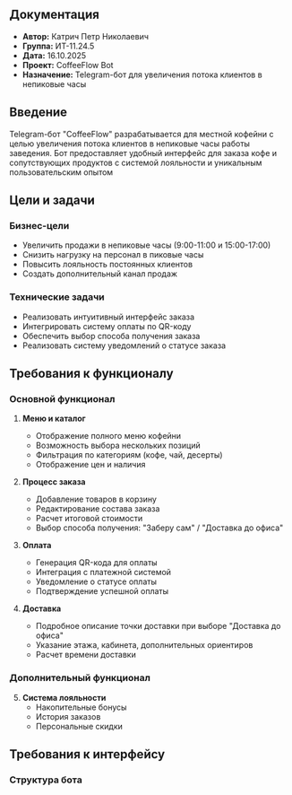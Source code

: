 ## Документация
- **Автор:** Катрич Петр Николаевич
- **Группа:** ИТ-11.24.5
- **Дата:** 16.10.2025
- **Проект:** CoffeeFlow Bot
- **Назначение:** Telegram-бот для увеличения потока клиентов в непиковые часы

## Введение

Telegram-бот "CoffeeFlow" разрабатывается для местной кофейни с целью увеличения потока клиентов в непиковые часы работы заведения. Бот предоставляет удобный интерфейс для заказа кофе и сопутствующих продуктов с системой лояльности и уникальным пользовательским опытом

## Цели и задачи

### Бизнес-цели
- Увеличить продажи в непиковые часы (9:00-11:00 и 15:00-17:00)
- Снизить нагрузку на персонал в пиковые часы
- Повысить лояльность постоянных клиентов
- Создать дополнительный канал продаж

### Технические задачи
- Реализовать интуитивный интерфейс заказа
- Интегрировать систему оплаты по QR-коду
- Обеспечить выбор способа получения заказа
- Реализовать систему уведомлений о статусе заказа

## Требования к функционалу

### Основной функционал
1. **Меню и каталог**
   - Отображение полного меню кофейни
   - Возможность выбора нескольких позиций
   - Фильтрация по категориям (кофе, чай, десерты)
   - Отображение цен и наличия

2. **Процесс заказа**
   - Добавление товаров в корзину
   - Редактирование состава заказа
   - Расчет итоговой стоимости
   - Выбор способа получения: "Заберу сам" / "Доставка до офиса"

3. **Оплата**
   - Генерация QR-кода для оплаты
   - Интеграция с платежной системой
   - Уведомление о статусе оплаты
   - Подтверждение успешной оплаты

4. **Доставка**
   - Подробное описание точки доставки при выборе "Доставка до офиса"
   - Указание этажа, кабинета, дополнительных ориентиров
   - Расчет времени доставки

### Дополнительный функционал
5. **Система лояльности**
   - Накопительные бонусы
   - История заказов
   - Персональные скидки

## Требования к интерфейсу

### Структура бота
